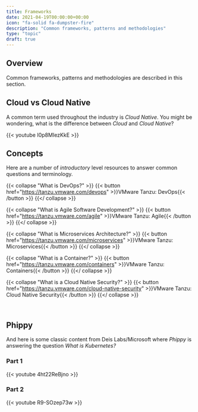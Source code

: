 ```yaml
---
title: Frameworks
date: 2021-04-19T00:00:00+00:00
icon: "fa-solid fa-dumpster-fire"
description: "Common frameworks, patterns and methodologies"
type: "topic"
draft: true
---
```



## Overview

Common frameworks, patterns and methodologies are described in this section.

## Cloud vs Cloud Native

A common term used throughout the industry is _Cloud Native_. You might be wondering, what is the difference between _Cloud_ and _Cloud Native_?

{{< youtube I0p8MIezKkE >}}

## Concepts

Here are a number of _introductory_ level resources to answer common questions and terminology.

{{< collapse "What is DevOps?" >}}
{{< button href="https://tanzu.vmware.com/devops" >}}VMware Tanzu: DevOps{{< /button >}}
{{</ collapse >}}

{{< collapse "What is Agile Software Development?" >}}
{{< button href="https://tanzu.vmware.com/agile" >}}VMware Tanzu: Agile{{< /button >}}
{{</ collapse >}}

{{< collapse "What is Microservices Architecture?" >}}
{{< button href="https://tanzu.vmware.com/microservices" >}}VMware Tanzu: Microservices{{< /button >}}
{{</ collapse >}}

{{< collapse "What is a Container?" >}}
{{< button href="https://tanzu.vmware.com/containers" >}}VMware Tanzu: Containers{{< /button >}}
{{</ collapse >}}

{{< collapse "What is a Cloud Native Security?" >}}
{{< button href="https://tanzu.vmware.com/cloud-native-security" >}}VMware Tanzu: Cloud Native Security{{< /button >}}
{{</ collapse >}}

</br>

## Phippy

And here is some classic content from Deis Labs/Microsoft where _Phippy_ is answering the question _What is Kubernetes?_

### Part 1

{{< youtube 4ht22ReBjno >}}

### Part 2

{{< youtube R9-SOzep73w >}}
